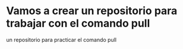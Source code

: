 # Vamos a crear un repositorio para trabajar con el comando pull
un repositorio para practicar el comando pull
